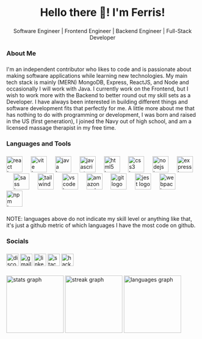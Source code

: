 <h1 align="center">Hello there 👋! I'm Ferris!</h1>

###

<p align="center">Software Engineer | Frontend Engineer | Backend Engineer | Full-Stack Developer</p>

###

<h3 align="left">About Me</h3>

###

<p align="left">I'm an independent contributor who likes to code and is passionate about making software applications while learning new technologies. My main tech stack is mainly (MERN) MongoDB, Express, ReactJS, and Node and occasionally I will work with Java. I currently work on the Frontend, but I wish to work more with the Backend to better round out my skill sets as a Developer. I have always been interested in building different things and software development fits that perfectly for me. A little more about me that has nothing to do with programming or development, I was born and raised in the US (first generation), I joined the Navy out of high school, and am a licensed massage therapist in my free time. </p>

###

<h3 align="left">Languages and Tools</h3>

###

<div align="left">
  <img src="https://cdn.simpleicons.org/react/61DAFB" height="42" alt="react logo"  />
  <img width="14" />
  <img src="https://cdn.simpleicons.org/vite/646CFF" height="42" alt="vite logo"  />
  <img width="14" />
  <img src="https://cdn.jsdelivr.net/gh/devicons/devicon/icons/java/java-original.svg" height="42" alt="java logo"  />
  <img width="14" />
  <img src="https://cdn.simpleicons.org/javascript/F7DF1E" height="42" alt="javascript logo"  />
  <img width="14" />
  <img src="https://cdn.jsdelivr.net/gh/devicons/devicon/icons/html5/html5-original.svg" height="42" alt="html5 logo"  />
  <img width="14" />
  <img src="https://cdn.jsdelivr.net/gh/devicons/devicon/icons/css3/css3-original.svg" height="42" alt="css3 logo"  />
  <img width="14" />
  <img src="https://cdn.simpleicons.org/nodedotjs/339933" height="42" alt="nodejs logo"  />
  <img width="14" />
  <img src="https://skillicons.dev/icons?i=express" height="42" alt="express logo"  />
  <img width="14" />
  <img src="https://cdn.jsdelivr.net/gh/devicons/devicon/icons/sass/sass-original.svg" height="42" alt="sass logo"  />
  <img width="14" />
  <img src="https://cdn.simpleicons.org/tailwindcss/06B6D4" height="42" alt="tailwindcss logo"  />
  <img width="14" />
  <img src="https://cdn.simpleicons.org/visualstudiocode/007ACC" height="42" alt="vscode logo"  />
  <img width="14" />
  <img src="https://skillicons.dev/icons?i=aws" height="42" alt="amazonwebservices logo"  />
  <img width="14" />
  <img src="https://skillicons.dev/icons?i=git" height="42" alt="git logo"  />
  <img width="14" />
  <img src="https://skillicons.dev/icons?i=jest" height="42" alt="jest logo"  />
  <img width="14" />
  <img src="https://skillicons.dev/icons?i=webpack" height="42" alt="webpack logo"  />
  <img width="14" />
  <img src="https://cdn.simpleicons.org/npm/CB3837" height="42" alt="npm logo"  />
</div>

###

<p align="left">NOTE: languages above do not indicate my skill level or anything like that, it's just a github metric of which languages I have the most code on github.</p>

###

<h3 align="left">Socials</h3>

###

<div align="left">
  <img src="https://img.shields.io/static/v1?message=Discord&logo=discord&label=&color=7289DA&logoColor=white&labelColor=&style=for-the-badge" height="32" alt="discord logo"  />
  <img src="https://img.shields.io/static/v1?message=Gmail&logo=gmail&label=&color=D14836&logoColor=white&labelColor=&style=for-the-badge" height="32" alt="gmail logo"  />
  <img src="https://img.shields.io/static/v1?message=LinkedIn&logo=linkedin&label=&color=0077B5&logoColor=white&labelColor=&style=for-the-badge" height="32" alt="linkedin logo"  />
  <img src="https://img.shields.io/static/v1?message=Stackoverflow&logo=stackoverflow&label=&color=FE7A16&logoColor=white&labelColor=&style=for-the-badge" height="32" alt="stackoverflow logo"  />
  <img src="https://img.shields.io/static/v1?message=HackerRank&logo=hackerrank&label=&color=2EC866&logoColor=white&labelColor=&style=for-the-badge" height="32" alt="hackerrank logo"  />
</div>

###

<div align="left">
  <img src="https://github-readme-stats.vercel.app/api?username=FerrisChang&hide_title=false&hide_rank=false&show_icons=true&include_all_commits=true&count_private=true&disable_animations=false&theme=dracula&locale=en&hide_border=false" height="150" alt="stats graph"  />
  <img src="https://streak-stats.demolab.com?user=FerrisChang&locale=en&mode=daily&theme=dracula&hide_border=false&border_radius=5" height="150" alt="streak graph"  />
  <img src="https://github-readme-stats.vercel.app/api/top-langs?username=FerrisChang&locale=en&hide_title=false&layout=compact&card_width=320&langs_count=5&theme=dracula&hide_border=false" height="150" alt="languages graph"  />
</div>

###

